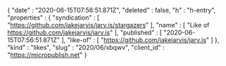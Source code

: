 {
  "date" : "2020-06-15T07:56:51.871Z",
  "deleted" : false,
  "h" : "h-entry",
  "properties" : {
    "syndication" : [ "https://github.com/jakejarvis/jarv.is/stargazers" ],
    "name" : [ "Like of https://github.com/jakejarvis/jarv.is" ],
    "published" : [ "2020-06-15T07:56:51.871Z" ],
    "like-of" : [ "https://github.com/jakejarvis/jarv.is" ]
  },
  "kind" : "likes",
  "slug" : "2020/06/xbqwv",
  "client_id" : "https://micropublish.net"
}
